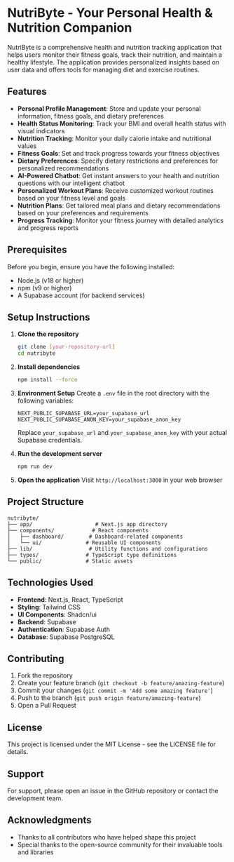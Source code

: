 # NutriByte - Your Personal Health & Nutrition Companion

NutriByte is a comprehensive health and nutrition tracking application that helps users monitor their fitness goals, track their nutrition, and maintain a healthy lifestyle. The application provides personalized insights based on user data and offers tools for managing diet and exercise routines.

## Features

- **Personal Profile Management**: Store and update your personal information, fitness goals, and dietary preferences
- **Health Status Monitoring**: Track your BMI and overall health status with visual indicators
- **Nutrition Tracking**: Monitor your daily calorie intake and nutritional values
- **Fitness Goals**: Set and track progress towards your fitness objectives
- **Dietary Preferences**: Specify dietary restrictions and preferences for personalized recommendations
- **AI-Powered Chatbot**: Get instant answers to your health and nutrition questions with our intelligent chatbot
- **Personalized Workout Plans**: Receive customized workout routines based on your fitness level and goals
- **Nutrition Plans**: Get tailored meal plans and dietary recommendations based on your preferences and requirements
- **Progress Tracking**: Monitor your fitness journey with detailed analytics and progress reports

## Prerequisites

Before you begin, ensure you have the following installed:

- Node.js (v18 or higher)
- npm (v9 or higher)
- A Supabase account (for backend services)

## Setup Instructions

1. **Clone the repository**

   ```bash
   git clone [your-repository-url]
   cd nutribyte
   ```

2. **Install dependencies**

   ```bash
   npm install --force
   ```

3. **Environment Setup**
   Create a `.env` file in the root directory with the following variables:

   ```
   NEXT_PUBLIC_SUPABASE_URL=your_supabase_url
   NEXT_PUBLIC_SUPABASE_ANON_KEY=your_supabase_anon_key
   ```

   Replace `your_supabase_url` and `your_supabase_anon_key` with your actual Supabase credentials.

4. **Run the development server**

   ```bash
   npm run dev
   ```

5. **Open the application**
   Visit `http://localhost:3000` in your web browser

## Project Structure

```
nutribyte/
├── app/                    # Next.js app directory
├── components/            # React components
│   ├── dashboard/        # Dashboard-related components
│   └── ui/              # Reusable UI components
├── lib/                  # Utility functions and configurations
├── types/               # TypeScript type definitions
└── public/              # Static assets
```

## Technologies Used

- **Frontend**: Next.js, React, TypeScript
- **Styling**: Tailwind CSS
- **UI Components**: Shadcn/ui
- **Backend**: Supabase
- **Authentication**: Supabase Auth
- **Database**: Supabase PostgreSQL

## Contributing

1. Fork the repository
2. Create your feature branch (`git checkout -b feature/amazing-feature`)
3. Commit your changes (`git commit -m 'Add some amazing feature'`)
4. Push to the branch (`git push origin feature/amazing-feature`)
5. Open a Pull Request

## License

This project is licensed under the MIT License - see the LICENSE file for details.

## Support

For support, please open an issue in the GitHub repository or contact the development team.

## Acknowledgments

- Thanks to all contributors who have helped shape this project
- Special thanks to the open-source community for their invaluable tools and libraries
